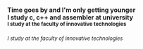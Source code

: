 #### Time goes by and I'm only getting younger</br>I study c, c++ and assembler at university</br><sup>I study at the faculty of innovative technologies<sup>

###### <sub>I study at the faculty of innovative technologies<sub>
